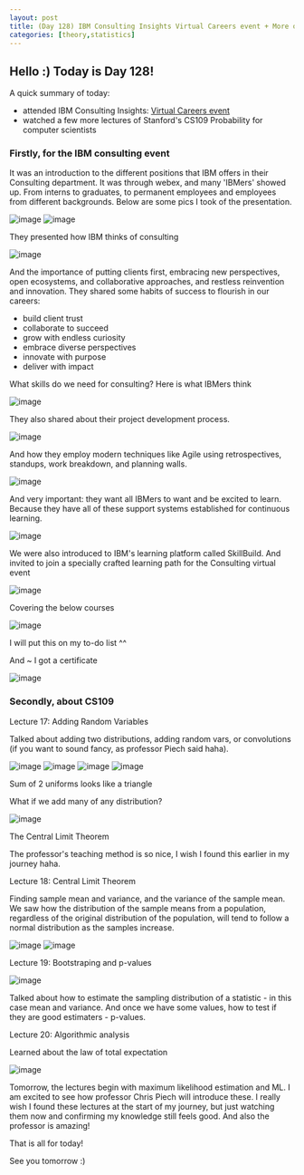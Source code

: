 ```yaml
---
layout: post
title: (Day 128) IBM Consulting Insights Virtual Careers event + More of CS109
categories: [theory,statistics]
---
```


## Hello :) Today is Day 128!
A quick summary of today:
* attended IBM Consulting Insights: [Virtual Careers event](https://www.brightnetwork.co.uk/graduate-events/ibm/ibm-consulting-insights-virtual-careers-event-is-back)
* watched a few more lectures of Stanford's CS109 Probability for computer scientists

### Firstly, for the IBM consulting event

It was an introduction to the different positions that IBM offers in their Consulting department. It was through webex, and many 'IBMers' showed up. From interns to graduates, to permanent employees and employees from different backgrounds. Below are some pics I took of the presentation. 

![image](https://github.com/user-attachments/assets/273c6d07-3c23-42bd-b652-a539b54da04e)
![image](https://github.com/user-attachments/assets/aa96ffa0-87c2-40ee-9101-cc4ff3081e67)

They presented how IBM thinks of consulting

![image](https://github.com/user-attachments/assets/41c55ddc-ec5d-44a9-b8ca-dd53d9f2485e)

And the importance of putting clients first, embracing new perspectives, open ecosystems, and collaborative approaches, and restless reinvention and innovation. 
They shared some habits of success to flourish in our careers:

* build client trust
* collaborate to succeed
* grow with endless curiosity
* embrace diverse perspectives
* innovate with purpose
* deliver with impact

What skills do we need for consulting? Here is what IBMers think

![image](https://github.com/user-attachments/assets/cc68179a-da18-4d61-96f5-50ccc1696981)

They also shared about their project development process.

![image](https://github.com/user-attachments/assets/3b453e8b-5ad5-4288-a82a-1d0377ed8aa5)

And how they employ modern techniques like Agile using retrospectives, standups, work breakdown, and planning walls.

![image](https://github.com/user-attachments/assets/a9cd80da-8509-4094-986b-e42a7f86f5d8)

And very important: they want all IBMers to want and be excited to learn. Because they have all of these support systems established for continuous learning.

![image](https://github.com/user-attachments/assets/bc9be564-ecf6-4eae-b117-97ec6e3c905b)

We were also introduced to IBM's learning platform called SkillBuild. And invited to join a specially crafted learning path for the Consulting virtual event

![image](https://github.com/user-attachments/assets/604b1263-edaf-4857-90d9-ae47e59a9cac)

Covering the below courses

![image](https://github.com/user-attachments/assets/20da6421-2094-4524-ab98-69785614e81e)

I will put this on my to-do list ^^

And ~ I got a certificate 

![image](https://github.com/user-attachments/assets/f25dbc0c-0b8b-4c3a-8efc-2d2487d4bf63)

### Secondly, about CS109

Lecture 17: Adding Random Variables

Talked about adding two distributions, adding random vars, or convolutions (if you want to sound fancy, as professor Piech said haha). 

![image](https://github.com/user-attachments/assets/49d85f83-05c1-4014-a9c4-ed47ba1e9a8b)
![image](https://github.com/user-attachments/assets/a7f9016c-cf9b-422d-a8c6-fba08ea33fa0)
![image](https://github.com/user-attachments/assets/4f268d3f-b7cb-45ae-9f68-11bdd25567aa)
![image](https://github.com/user-attachments/assets/a83e495f-a383-4cdc-8852-1b6f79daa778)

Sum of 2 uniforms looks like a triangle

What if we add many of any distribution?

![image](https://github.com/user-attachments/assets/33ba5c93-7174-4101-b010-31b7665dd508)

The Central Limit Theorem

The professor's teaching method is so nice, I wish I found this earlier in my journey haha.

Lecture 18: Central Limit Theorem

Finding sample mean and variance, and the variance of the sample mean. We saw how the distribution of the sample means from a population, regardless of the original distribution of the population, will tend to follow a normal distribution as the samples increase.

![image](https://github.com/user-attachments/assets/7c5cf1e7-6d2d-41e3-9224-1e3f5cf091f0)
![image](https://github.com/user-attachments/assets/5f5975cc-ef6c-4dfa-8416-62fbf5bf0c54)

Lecture 19: Bootstraping and p-values

![image](https://github.com/user-attachments/assets/a1b9a1e1-ef5a-4a54-a18f-fb748a6fbe3c)

Talked about how to estimate the sampling distribution of a statistic - in this case mean and variance. And once we have some values, how to test if they are good estimaters - p-values.

Lecture 20: Algorithmic analysis

Learned about the law of total expectation

![image](https://github.com/user-attachments/assets/8e17dcd2-8765-4b09-ab02-daf6206ad787)

Tomorrow, the lectures begin with maximum likelihood estimation and ML. I am excited to see how professor Chris Piech will introduce these. I really wish I found these lectures at the start of my journey, but just watching them now and confirming my knowledge still feels good. And also the professor is amazing!



That is all for today!

See you tomorrow :)
